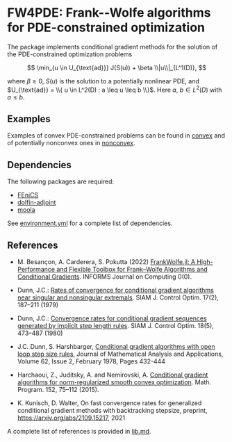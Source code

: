 # FW4PDE: Frank--Wolfe algorithms for PDE-constrained optimization

The package implements conditional gradient methods for the solution 
of the PDE-constrained optimization problems

$$
	\min_{u \in U_{\text{ad}}}  J(S(u)) + \beta \\|u\\|_{L^1(D)},
$$

where $\beta \geq 0$, $S(u)$ is the solution to a potentially nonlinear PDE, and 
$U_{\text{ad}} = \\{ u \in L^2(D) : a \leq u \leq b \\}$. Here $a$, $b \in L^2(D)$
with $a \leq b$.

## Examples

Examples of convex PDE-constrained problems can be found in [convex](examples/convex)
and of potentially nonconvex ones in [nonconvex](examples/nonconvex).

## Dependencies

The following packages are required:

- [FEniCS](https://fenicsproject.org/)
- [dolfin-adjoint](http://www.dolfin-adjoint.org/)
- [moola](https://github.com/funsim/moola)

See [environment.yml](environment.yml) for a complete list of dependencies.

## References

* M. Besançon, A. Carderera, S. Pokutta (2022) [FrankWolfe.jl: A High-Performance and Flexible Toolbox for Frank–Wolfe Algorithms and Conditional Gradients](https://doi.org/10.1287/ijoc.2022.1191). INFORMS Journal on Computing 0(0). 

* Dunn, J.C.: [Rates of convergence for conditional gradient algorithms near singular and nonsingular extremals](https://doi.org/10.1137/0317015). SIAM J. Control Optim. 17(2), 187–211 (1979)

* Dunn, J.C.: [Convergence rates for conditional gradient sequences generated by implicit step length rules](https://doi.org/10.1137/0318035). SIAM J. Control Optim. 18(5), 473–487 (1980)

* J.C. Dunn, S. Harshbarger, [Conditional gradient algorithms with open loop step size rules](https://doi.org/10.1016/0022-247X(78)90137-3), Journal of Mathematical Analysis and Applications, Volume 62, Issue 2, February 1978, Pages 432-444

* Harchaoui, Z., Juditsky, A. and Nemirovski, A. [Conditional gradient algorithms for norm-regularized smooth convex optimization](https://doi.org/10.1007/s10107-014-0778-9). Math. Program. 152, 75–112 (2015). 

* K. Kunisch, D. Walter, On fast convergence rates for generalized conditional gradient methods with backtracking stepsize, preprint, https://arxiv.org/abs/2109.15217, 2021

A complete list of references is provided in [lib.md](misc/lit.md).
